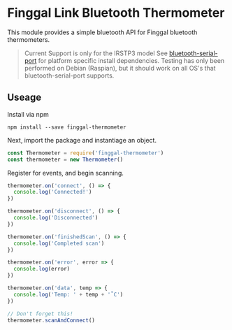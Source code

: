 # Finggal Link Bluetooth Thermometer
This module provides a simple bluetooth API for Finggal bluetooth thermometers.

> Current Support is only for the IRSTP3 model
> See [bluetooth-serial-port](https://www.npmjs.com/package/bluetooth-serial-port) for platform specific install dependencies. Testing has only been performed on Debian (Raspian), but it should work on all OS's that bluetooth-serial-port supports.

## Useage
Install via npm 
```
npm install --save finggal-thermometer
```

Next, import the package and instantiage an object.

```javascript
const Thermometer = require('finggal-thermometer')
const thermometer = new Thermometer()
```

Register for events, and begin scanning.
```javascript
thermometer.on('connect', () => {
  console.log('Connected!')
})

thermometer.on('disconnect', () => {
  console.log('Disconnected')
})

thermometer.on('finishedScan', () => {
  console.log('Completed scan')
})

thermometer.on('error', error => {
  console.log(error)
})

thermometer.on('data', temp => {
  console.log('Temp: ' + temp + '˚C')
})

// Don't forget this!
thermometer.scanAndConnect()
```

